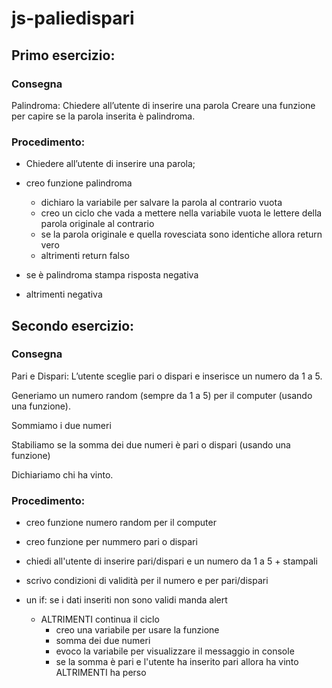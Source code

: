 #  js-paliedispari

## Primo esercizio:

### Consegna

Palindroma:
Chiedere all’utente di inserire una parola
Creare una funzione per capire se la parola inserita è palindroma.


### Procedimento:

 - Chiedere all’utente di inserire una parola;

 - creo funzione palindroma
    - dichiaro la variabile per salvare la parola al contrario vuota
    - creo un ciclo che vada a mettere nella variabile vuota le lettere della parola originale al contrario
    - se la parola originale e quella rovesciata sono identiche allora return vero
    - altrimenti return falso

 - se è palindroma stampa risposta negativa
 
 - altrimenti negativa

 ## Secondo esercizio:


### Consegna

Pari e Dispari:
L’utente sceglie pari o dispari e inserisce un numero da 1 a 5.

Generiamo un numero random (sempre da 1 a 5) per il computer (usando una funzione).

Sommiamo i due numeri

Stabiliamo se la somma dei due numeri è pari o dispari (usando una funzione)

Dichiariamo chi ha vinto.


### Procedimento:

- creo funzione numero random per il computer

- creo funzione per nummero pari o dispari

- chiedi all'utente di inserire pari/dispari e un numero da 1 a 5 + stampali

- scrivo condizioni di validità per il numero e per pari/dispari

- un if: se i dati inseriti non sono validi manda alert
   - ALTRIMENTI continua il ciclo
      - creo una variabile per usare la funzione
      - somma dei due numeri
      - evoco la variabile per visualizzare il messaggio in console
      - se la somma è pari e l'utente ha inserito pari allora ha vinto ALTRIMENTI ha perso